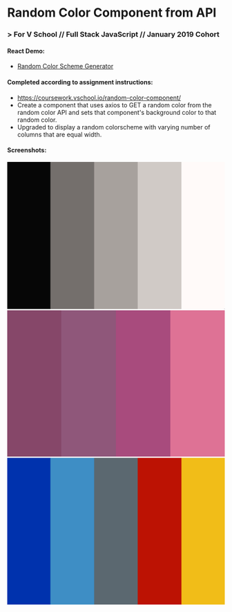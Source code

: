 # Random Color Component from API
### > For V School // Full Stack JavaScript // January 2019 Cohort

#### React Demo:
- <a href="http://yw-random-color-scheme.surge.sh" target="_blank">Random Color Scheme Generator</a>

#### Completed according to assignment instructions: 
- https://coursework.vschool.io/random-color-component/
- Create a component that uses axios to GET a random color from the random color API and sets that component's background color to that random color.
- Upgraded to display a random colorscheme with varying number of columns that are equal width.

#### Screenshots:
<a href="http://yw-random-color-scheme.surge.sh" target="_blank"><img src="screenshot3.png"></a>
<a href="http://yw-random-color-scheme.surge.sh" target="_blank"><img src="screenshot2.png"></a>
<a href="http://yw-random-color-scheme.surge.sh" target="_blank"><img src="screenshot1.png"></a>
